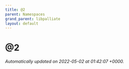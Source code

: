 ```yaml
---
title: @2
parent: Namespaces
grand_parent: libpalliate
layout: default
---
```


# @2









_Automatically updated on 2022-05-02 at 01:42:07 +0000._